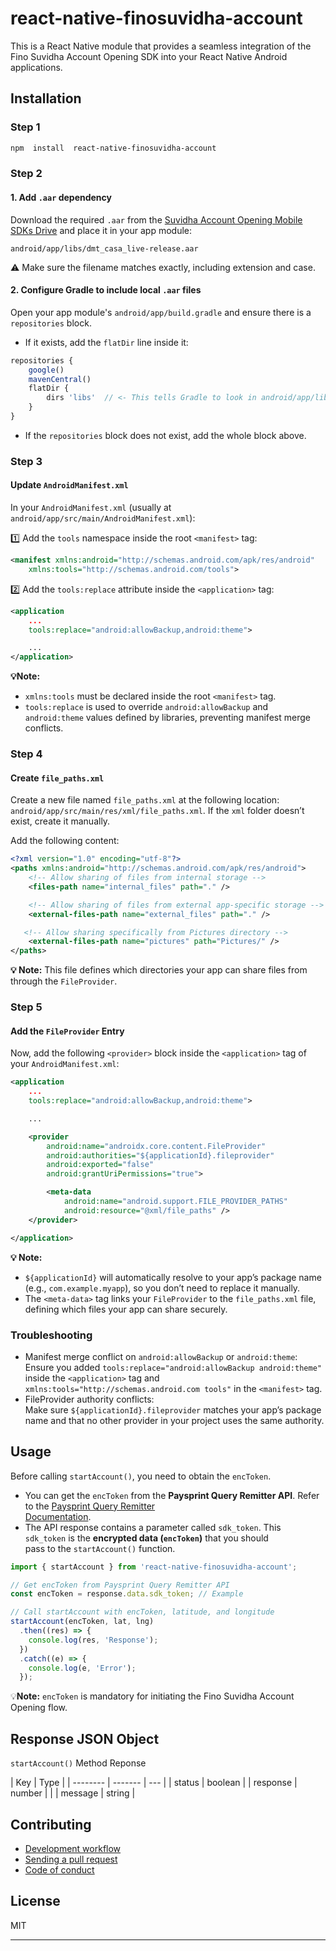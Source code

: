 # react-native-finosuvidha-account

This is a React Native module that provides a seamless integration of the Fino Suvidha Account Opening SDK into your React Native Android applications.

## Installation

### Step 1

```sh
npm  install  react-native-finosuvidha-account
```

### Step 2

#### 1. Add `.aar` dependency

Download the required `.aar` from the [Suvidha Account Opening Mobile SDKs Drive](https://drive.google.com/drive/folders/1t0r-YgRfvsgk-I3hik3D5F2qnuihYbyj) and place it in your app module:

`android/app/libs/dmt_casa_live-release.aar`

⚠️ Make sure the filename matches exactly, including extension and case.

#### 2. Configure Gradle to include local `.aar` files

Open your app module's `android/app/build.gradle` and ensure there is a `repositories` block.

- If it exists, add the `flatDir` line inside it:

```js
repositories {
    google()
    mavenCentral()
    flatDir {
        dirs 'libs'  // <- This tells Gradle to look in android/app/libs for .aar files
    }
}
```

- If the `repositories` block does not exist, add the whole block above.

### Step 3

#### Update `AndroidManifest.xml`

In your `AndroidManifest.xml` (usually at `android/app/src/main/AndroidManifest.xml`):

1️⃣ Add the `tools` namespace inside the root `<manifest>` tag:

```xml
<manifest xmlns:android="http://schemas.android.com/apk/res/android"
    xmlns:tools="http://schemas.android.com/tools">
```

2️⃣ Add the `tools:replace` attribute inside the `<application>` tag:

```xml
<application
    ...
    tools:replace="android:allowBackup,android:theme">

    ...
</application>
```

**💡Note:**

- `xmlns:tools` must be declared inside the root `<manifest>` tag.
- `tools:replace` is used to override `android:allowBackup` and `android:theme` values defined by libraries, preventing manifest merge conflicts.

### Step 4

#### Create `file_paths.xml`

Create a new file named `file_paths.xml` at the following location: `android/app/src/main/res/xml/file_paths.xml`. If the `xml` folder doesn’t exist, create it manually.

Add the following content:

```xml
<?xml version="1.0" encoding="utf-8"?>
<paths xmlns:android="http://schemas.android.com/apk/res/android">
    <!-- Allow sharing of files from internal storage -->
    <files-path name="internal_files" path="." />

    <!-- Allow sharing of files from external app-specific storage -->
    <external-files-path name="external_files" path="." />

   <!-- Allow sharing specifically from Pictures directory -->
    <external-files-path name="pictures" path="Pictures/" />
</paths>

```

**💡 Note:** This file defines which directories your app can share files from through the `FileProvider`.

### Step 5

#### Add the `FileProvider` Entry

Now, add the following `<provider>` block inside the `<application>` tag of your `AndroidManifest.xml`:

```xml
<application
    ...
    tools:replace="android:allowBackup,android:theme">

    ...

    <provider
        android:name="androidx.core.content.FileProvider"
        android:authorities="${applicationId}.fileprovider"
        android:exported="false"
        android:grantUriPermissions="true">

        <meta-data
            android:name="android.support.FILE_PROVIDER_PATHS"
            android:resource="@xml/file_paths" />
    </provider>

</application>

```

**💡 Note:**

- `${applicationId}` will automatically resolve to your app’s package name (e.g., `com.example.myapp`), so you don’t need to replace it manually.
- The `<meta-data>` tag links your `FileProvider` to the `file_paths.xml` file, defining which files your app can share securely.

### Troubleshooting

- Manifest merge conflict on `android:allowBackup` or `android:theme`:
  Ensure you added `tools:replace="android:allowBackup android:theme"` inside the `<application>` tag and `xmlns:tools="http://schemas.android.com tools"` in the `<manifest>` tag.
- FileProvider authority conflicts:  
  Make sure `${applicationId}.fileprovider` matches your app’s package name and that no other provider in your project uses the same authority.

## Usage

Before calling `startAccount()`, you need to obtain the `encToken`.

- You can get the `encToken` from the **Paysprint Query Remitter API**.
  Refer to the [Paysprint Query Remitter  
  Documentation](https://pay-sprint.readme.io/reference/dmt-casa-queryremitter-api).
- The API response contains a parameter called `sdk_token`. This  
  `sdk_token` is the **encrypted data (`encToken`)** that you should  
  pass to the `startAccount()` function.

```js
import { startAccount } from 'react-native-finosuvidha-account';

// Get encToken from Paysprint Query Remitter API
const encToken = response.data.sdk_token; // Example

// Call startAccount with encToken, latitude, and longitude
startAccount(encToken, lat, lng)
  .then((res) => {
    console.log(res, 'Response');
  })
  .catch((e) => {
    console.log(e, 'Error');
  });
```

💡**Note:** `encToken` is mandatory for initiating the Fino Suvidha Account Opening flow.

## Response JSON Object

`startAccount()` Method Reponse

| Key      | Type    |
| -------- | ------- | --- |
| status   | boolean |
| response | number  |     |
| message  | string  |

## Contributing

- [Development workflow](CONTRIBUTING.md#development-workflow)
- [Sending a pull request](CONTRIBUTING.md#sending-a-pull-request)
- [Code of conduct](CODE_OF_CONDUCT.md)

## License

MIT

---
